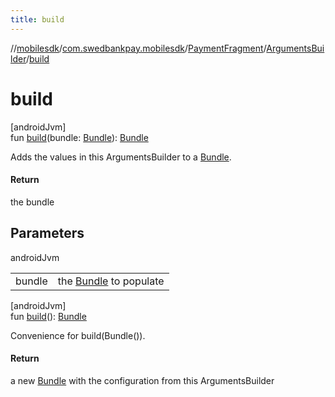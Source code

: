```yaml
---
title: build
---
```

//[mobilesdk](../../../../index.html)/[com.swedbankpay.mobilesdk](../../index.html)/[PaymentFragment](../index.html)/[ArgumentsBuilder](index.html)/[build](build.html)



# build



[androidJvm]\
fun [build](build.html)(bundle: [Bundle](https://developer.android.com/reference/kotlin/android/os/Bundle.html)): [Bundle](https://developer.android.com/reference/kotlin/android/os/Bundle.html)



Adds the values in this ArgumentsBuilder to a [Bundle](https://developer.android.com/reference/kotlin/android/os/Bundle.html).



#### Return



the bundle



## Parameters


androidJvm

| | |
|---|---|
| bundle | the [Bundle](https://developer.android.com/reference/kotlin/android/os/Bundle.html) to populate |





[androidJvm]\
fun [build](build.html)(): [Bundle](https://developer.android.com/reference/kotlin/android/os/Bundle.html)



Convenience for build(Bundle()).



#### Return



a new [Bundle](https://developer.android.com/reference/kotlin/android/os/Bundle.html) with the configuration from this ArgumentsBuilder




